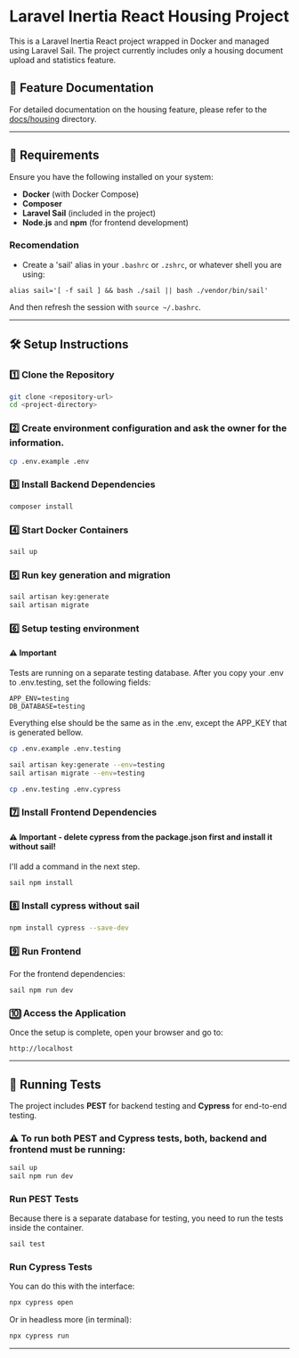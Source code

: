 # Laravel Inertia React Housing Project

This is a Laravel Inertia React project wrapped in Docker and managed using Laravel Sail. The project currently includes
only a housing document upload and statistics feature.

## 📖 Feature Documentation

For detailed documentation on the housing feature, please refer to the [docs/housing](docs/housing) directory.

---

## 🚀 Requirements

Ensure you have the following installed on your system:

- **Docker** (with Docker Compose)
- **Composer**
- **Laravel Sail** (included in the project)
- **Node.js** and **npm** (for frontend development)

### Recomendation

- Create a 'sail' alias in your `.bashrc` or `.zshrc`, or whatever shell you are using:

```shell
alias sail='[ -f sail ] && bash ./sail || bash ./vendor/bin/sail'
```

And then refresh the session with `source ~/.bashrc`.

---

## 🛠️ Setup Instructions

### 1️⃣ Clone the Repository

```sh
git clone <repository-url>
cd <project-directory>
```

### 2️⃣ Create environment configuration and ask the owner for the information.

```sh
cp .env.example .env
```

### 3️⃣ Install Backend Dependencies

```sh
composer install
```

### 4️⃣ Start Docker Containers

```sh
sail up
```

### 5️⃣ Run key generation and migration

```sh
sail artisan key:generate
sail artisan migrate
```

### 6️⃣ Setup testing environment

#### ⚠️ Important

Tests are running on a separate testing database. After you copy your .env to .env.testing, set the following fields:

```.dotenv
APP_ENV=testing
DB_DATABASE=testing
```

Everything else should be the same as in the .env, except the APP_KEY that is generated bellow.

```sh
cp .env.example .env.testing

sail artisan key:generate --env=testing
sail artisan migrate --env=testing

cp .env.testing .env.cypress
```

### 7️⃣ Install Frontend Dependencies

#### ⚠️ Important - delete cypress from the package.json first and install it without sail!

I'll add a command in the next step.

```sh
sail npm install
```

### 8️⃣ Install cypress without sail

```sh
npm install cypress --save-dev
```

### 9️⃣ Run Frontend

For the frontend dependencies:

```sh
sail npm run dev
```

### 🔟 Access the Application

Once the setup is complete, open your browser and go to:

```
http://localhost
```

---

## 🧪 Running Tests

The project includes **PEST** for backend testing and **Cypress** for end-to-end testing.

### ⚠️ To run both PEST and Cypress tests, both, backend and frontend must be running:

```sh
sail up
sail npm run dev
```

### Run PEST Tests

Because there is a separate database for testing, you need to run the tests inside the container.

```sh
sail test
```

### Run Cypress Tests

You can do this with the interface:

```sh
npx cypress open
```

Or in headless more (in terminal):

```sh
npx cypress run
```

---

